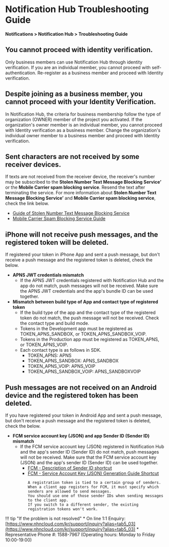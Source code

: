 <style>
.page__rnb .lst_rnb_item .rnb_item:first-of-type a {
    display: inline !important;
}
</style>
<h1>Notification Hub Troubleshooting Guide</h1>

**Notifications > Notification Hub > Troubleshooting Guide**

<span id="sms-delivery-failure"></span>

## You cannot proceed with identity verification.

Only business members can use Notification Hub through identity verification. If you are an individual member, you cannot proceed with self-authentication. Re-register as a business member and proceed with Identity verification.

## Despite joining as a business member, you cannot proceed with your Identity Verification.

In Notification Hub, the criteria for business membership follow the type of organization (OWNER) member of the project you activated. If the organization's owner member is an individual member, you cannot proceed with Identity verification as a business member. Change the organization's individual owner member to a business member and proceed with Identity verification.

## Sent characters are not received by some receiver devices.

If texts are not received from the receiver device, the receiver's number may be subscribed to the **Stolen Number Text Message Blocking Service’** or the **Mobile Carrier spam blocking service**. Resend the text after terminating the service. For more information about **Stolen Number Text Message Blocking Service’** and **Mobile Carrier spam blocking service**, check the link below.

* [Guide of Stolen Number Text Message Blocking Service](service-policy-and-precondition/sms#about-phone-scam-blocking-services)
* [Mobile Carrier Spam Blocking Service Guide](service-policy-and-precondition/sms#about-phone-scam-blocking-services)

## iPhone will not receive push messages, and the registered token will be deleted.

If registered your token in iPhone App and sent a push message, but don't receive a push message and the registered token is deleted, check the below.

* **APNS JWT credentials mismatch**
  * If the APNS JWT credentials registered with Notification Hub and the app do not match, push messages will not be received. Make sure the APNS JWT credentials and the app's bundle ID can be used together.
* **Mismatch between build type of App and contact type of registered token**
  * If the build type of the app and the contact type of the registered token do not match, the push message will not be received. Check the contact type and build mode.
  * Tokens in the Development app must be registered as TOKEN_APNS_SANDBOX, or TOKEN_APNS_SANDBOX_VOIP.
  * Tokens in the Production app must be registered as TOKEN_APNS, or TOKEN_APNS_VOIP.
  * Each contact type is as follows in SDK.
    * TOKEN_APNS: APNS
    * TOKEN_APNS_SANDBOX: APNS_SANDBOX
    * TOKEN_APNS_VOIP: APNS_VOIP
    * TOKEN_APNS_SANDBOX_VOIP: APNS_SANDBOXVOIP

## Push messages are not received on an Android device and the registered token has been deleted.
  
If you have registered your token in Android App and sent a push message, but don't receive a push message and the registered token is deleted, check the below.

* **FCM service account key (JSON) and app Sender ID (Sender ID) mismatch**
  * If the FCM service account key (JSON) registered in Notification Hub and the app's sender ID (Sender ID) do not match, push messages will not be received. Make sure that the FCM service account key (JSON) and the app's sender ID (Sender ID) can be used together.
    * [FCM - Description of Sender ID shortcut](https://firebase.google.com/docs/cloud-messaging/concept-options#credentials)
    * [FCM - Service Account Key (JSON) Generation Guide Shortcut](https://firebase.google.com/docs/cloud-messaging/http-server-ref)
        ```
        A registration token is tied to a certain group of senders.  
        When a client app registers for FCM, it must specify which senders are allowed to send messages.  
        You should use one of those sender IDs when sending messages to the client app.  
        If you switch to a different sender, the existing registration tokens won't work.
        ```


!!! tip "If the problem is not resolved" 
    * On line 1:1 Enquiry: [https://www.nhncloud.com/kr/support/inquiry?alias=tab5_03](https://www.nhncloud.com/kr/support/inquiry?alias=tab5_03) 
    * Representative Phone #: 1588-7967 (Operating hours: Monday to Friday 10:00-19:00)